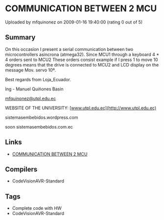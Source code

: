# COMMUNICATION BETWEEN 2 MCU

Uploaded by mfquinonez on 2009-01-16 19:40:00 (rating 0 out of 5)

## Summary


On this occasion I present a serial communication between two microcontrollers asincrona (atmega32). Since MCU1 through a keyboard 4 * 4 orders sent to MCU2 These orders consist example if I press 1 to move 10 degrees means that the drive is connected to MCU2 and LCD display on the message Mov. servo 10º.


Best regards from Loja\_Ecuador.  

Ing - Manuel Quiñones Basin  

[mfquinonez@utpl.edu.ec](mailto:mfquinonez@utpl.edu.ec)  

WEBSITE OF THE UNIVERSITY: [www.utpl.edu.ec](http://www.utpl.edu.ec)  

sistemasembebidos.wordpress.com  

soon sistemasembebidos.com.ec

## Links

- [COMMUNICATION BETWEEN 2 MCU](http://www.4shared.com/file/80981424/1f8eeaeb/COMMUNICATION_BETWEEN_2_MCU.html)

## Compilers

- CodeVisionAVR-Standard

## Tags

- Complete code with HW
- CodeVisionAVR-Standard
